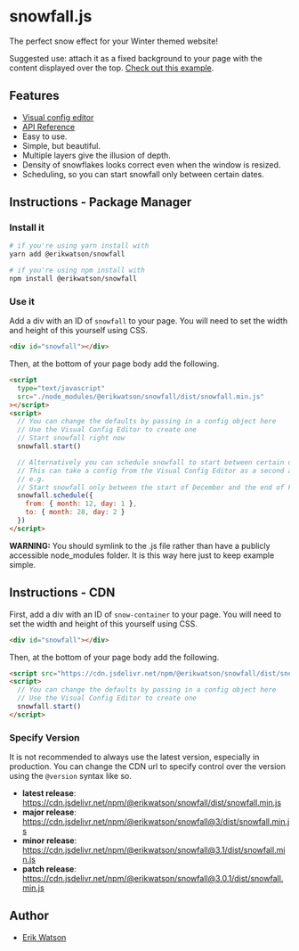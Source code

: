 # snowfall.js

The perfect snow effect for your Winter themed website!

Suggested use: attach it as a fixed background to your page with the content
displayed over the top. [Check out this example](http://erikwatson.me/?snow).

## Features

- [Visual config editor](https://erikwatson.github.io/snowfall-editor/)
- [API Reference](https://erikwatson.github.io/snowfall.js/)
- Easy to use.
- Simple, but beautiful.
- Multiple layers give the illusion of depth.
- Density of snowflakes looks correct even when the window is resized.
- Scheduling, so you can start snowfall only between certain dates.

## Instructions - Package Manager

### Install it

```sh
# if you're using yarn install with
yarn add @erikwatson/snowfall

# if you're using npm install with
npm install @erikwatson/snowfall
```

### Use it

Add a div with an ID of `snowfall` to your page. You will need to set the
width and height of this yourself using CSS.

```html
<div id="snowfall"></div>
```

Then, at the bottom of your page body add the following.

```html
<script
  type="text/javascript"
  src="./node_modules/@erikwatson/snowfall/dist/snowfall.min.js"
></script>
<script>
  // You can change the defaults by passing in a config object here
  // Use the Visual Config Editor to create one
  // Start snowfall right now
  snowfall.start()

  // Alternatively you can schedule snowfall to start between certain dates
  // This can take a config from the Visual Config Editor as a second argument.
  // e.g.
  // Start snowfall only between the start of December and the end of February.
  snowfall.schedule({
    from: { month: 12, day: 1 },
    to: { month: 28, day: 2 }
  })
</script>
```

**WARNING:** You should symlink to the .js file rather than have a publicly
accessible node_modules folder. It is this way here just to keep example simple.

## Instructions - CDN

First, add a div with an ID of `snow-container` to your page. You will need to
set the width and height of this yourself using CSS.

```html
<div id="snowfall"></div>
```

Then, at the bottom of your page body add the following.

```html
<script src="https://cdn.jsdelivr.net/npm/@erikwatson/snowfall/dist/snowfall.min.js"></script>
<script>
  // You can change the defaults by passing in a config object here
  // Use the Visual Config Editor to create one
  snowfall.start()
</script>
```

### Specify Version

It is not recommended to always use the latest version, especially in
production. You can change the CDN url to specify control over the version using
the `@version` syntax like so.

- **latest release**: https://cdn.jsdelivr.net/npm/@erikwatson/snowfall/dist/snowfall.min.js
- **major release**: https://cdn.jsdelivr.net/npm/@erikwatson/snowfall@3/dist/snowfall.min.js
- **minor release**: https://cdn.jsdelivr.net/npm/@erikwatson/snowfall@3.1/dist/snowfall.min.js
- **patch release**: https://cdn.jsdelivr.net/npm/@erikwatson/snowfall@3.0.1/dist/snowfall.min.js

## Author

- [Erik Watson](http://erikwatson.me)
